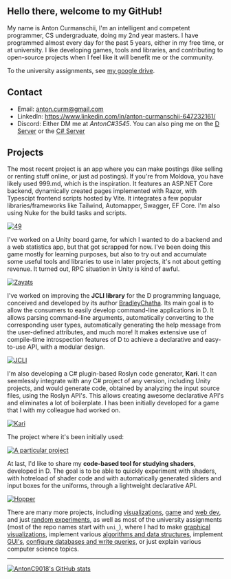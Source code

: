 
## Hello there, welcome to my GitHub!

My name is Anton Curmanschii, I'm an intelligent and competent programmer, CS undergraduate, doing my 2nd year masters.
I have programmed almost every day for the past 5 years, either in my free time, or at university.
I like developing games, tools and libraries, and contributing to open-source projects when I feel like it will benefit me or the community.

To the university assignments, see [my google drive](https://drive.google.com/drive/u/0/folders/1Rs0-qy6ivSDuHh5JadrP4Ta4YDhuVRiC).


## Contact

- Email: [anton.curm@gmail.com](mailto:anton.curm@gmail.com)
- LinkedIn: https://www.linkedin.com/in/anton-curmanschii-647232161/
- Discord: Either DM me at *AntonC#3545*. You can also ping me on the [D Server](https://discord.gg/3Ms3D2AdtF) or the [C# Server](https://discord.com/invite/csharp)


## Projects

The most recent project is an app where you can make postings (like selling or renting stuff online, or just ad postings).
If you're from Moldova, you have likely used 999.md, which is the inspiration.
It features an ASP.NET Core backend, dynamically created pages implemented with Razor, with Typescipt frontend scripts hosted by Vite.
It integrates a few popular libraries/frameworks like Tailwind, Automapper, Swagger, EF Core.
I'm also using Nuke for the build tasks and scripts.

[![49](https://github-readme-stats.vercel.app/api/pin/?username=AntonC9018&repo=49&show_icons=true&theme=dark)](https://github.com/AntonC9018/49)

I've worked on a Unity board game, for which I wanted to do a backend and a web statistics app, but that got scrapped for now.
I've been doing this game mostly for learning purposes, but also to try out and accumulate some useful tools and libraries to use in later projects, it's not about getting revenue.
It turned out, RPC situation in Unity is kind of awful.

[![Zayats](https://github-readme-stats.vercel.app/api/pin/?username=AntonC9018&repo=Zayats&show_icons=true&theme=dark)](https://github.com/AntonC9018/Zayats)

I've worked on improving the **JCLI library** for the D programming language, conceived and developed by its author [BradleyChatha](https://github.com/BradleyChatha).
Its main goal is to allow the consumers to easily develop command-line applications in D.
It allows parsing command-line arguments, automatically converting to the corresponding user types, automatically generating the help message from the user-defined attributes, and much more!
It makes extensive use of compile-time introspection features of D to achieve a declarative and easy-to-use API, with a modular design.

[![JCLI](https://github-readme-stats.vercel.app/api/pin/?username=BradleyChatha&repo=JCLI&show_icons=true&theme=dark)](https://github.com/BradleyChatha/JCLI)

I'm also developing a C# plugin-based Roslyn code generator, **Kari**.
It can seemlessly integrate with any C# project of any version, including Unity projects, and would generate code, obtained by analyzing the input source files, using the Roslyn API's.
This allows creating awesome declarative API's and eliminates a lot of boilerplate.
I has been initially developed for a game that I with my colleague had worked on.

[![Kari](https://github-readme-stats.vercel.app/api/pin/?username=AntonC9018&repo=Kari&show_icons=true&theme=dark)](https://github.com/AntonC9018/Kari)

The project where it's been initially used:

[![A particular project](https://github-readme-stats.vercel.app/api/pin/?username=AntonC9018&repo=a-particular-project&show_icons=true&theme=dark)](https://github.com/AntonC9018/a-particular-project)

At last, I'd like to share my **code-based tool for studying shaders**, developed in D.
The goal is to be able to quickly experiment with shaders, with hotreload of shader code and with automatically generated sliders and input boxes for the uniforms, through a lightweight declarative API.

[![Hopper](https://github-readme-stats.vercel.app/api/pin/?username=AntonC9018&repo=shader_playground&show_icons=true&theme=dark)](https://github.com/AntonC9018/shader_playground)

There are many more projects, including [visualizations](https://github.com/AntonC9018/Odwiv), [game](https://github.com/AntonC9018/race) and [web dev](https://github.com/AntonC9018/future-rps), and just [random experiments](https://github.com/AntonC9018/CommandDotNetNuke), as well as most of the university assignments (most of the repo names start with `uni_`), where I had to make [graphical visualizations](https://github.com/AntonC9018/uni_graphics), implement various [algorithms and data structures](https://github.com/AntonC9018/uni_asdc), implement [GUI's](https://github.com/AntonC9018/uni_gui), [configure databases and write queries](https://github.com/AntonC9018/uni_sql), or just explain various computer science topics.

---

[![AntonC9018's GitHub stats](https://github-readme-stats.vercel.app/api?username=AntonC9018&show_icons=true&theme=dark)](https://github.com/anuraghazra/github-readme-stats)
